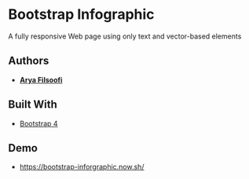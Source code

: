 # Bootstrap Infographic
A fully responsive Web page using only text and vector-based elements
## Authors
* **[Arya Filsoofi](https://aryafilsoofi.com)**
## Built With
* [Bootstrap 4](https://getbootstrap.com/)
## Demo
* https://bootstrap-inforgraphic.now.sh/